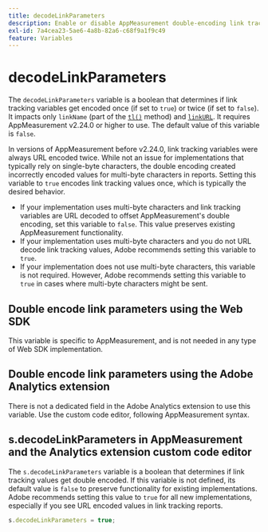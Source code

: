 ```yaml
---
title: decodeLinkParameters
description: Enable or disable AppMeasurement double-encoding link tracking variables.
exl-id: 7a4cea23-5ae6-4a8b-82a6-c68f9a1f9c49
feature: Variables
---
```

# decodeLinkParameters

The `decodeLinkParameters` variable is a boolean that determines if link tracking variables get encoded once (if set to `true`) or twice (if set to `false`). It impacts only `linkName` (part of the [`tl()`](../functions/tl-method.md) method) and [`linkURL`](linkurl.md). It requires AppMeasurement v2.24.0 or higher to use. The default value of this variable is `false`.

In versions of AppMeasurement before v2.24.0, link tracking variables were always URL encoded twice. While not an issue for implementations that typically rely on single-byte characters, the double encoding created incorrectly encoded values for multi-byte characters in reports. Setting this variable to `true` encodes link tracking values once, which is typically the desired behavior.

* If your implementation uses multi-byte characters and link tracking variables are URL decoded to offset AppMeasurement's double encoding, set this variable to `false`. This value preserves existing AppMeasurement functionality.
* If your implementation uses multi-byte characters and you do not URL decode link tracking values, Adobe recommends setting this variable to `true`.
* If your implementation does not use multi-byte characters, this variable is not required. However, Adobe recommends setting this variable to `true` in cases where multi-byte characters might be sent.

## Double encode link parameters using the Web SDK

This variable is specific to AppMeasurement, and is not needed in any type of Web SDK implementation.

## Double encode link parameters using the Adobe Analytics extension

There is not a dedicated field in the Adobe Analytics extension to use this variable. Use the custom code editor, following AppMeasurement syntax.

## s.decodeLinkParameters in AppMeasurement and the Analytics extension custom code editor

The `s.decodeLinkParameters` variable is a boolean that determines if link tracking values get double encoded. If this variable is not defined, its default value is `false` to preserve functionality for existing implementations. Adobe recommends setting this value to `true` for all new implementations, especially if you see URL encoded values in link tracking reports.

```js
s.decodeLinkParameters = true;
```
